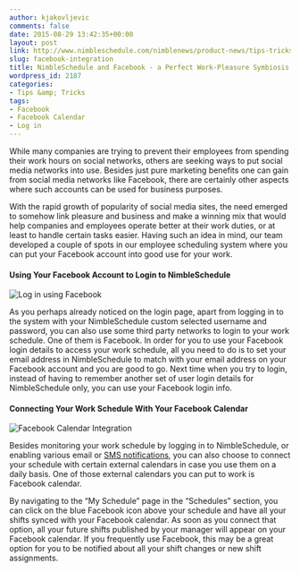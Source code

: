 ```yaml
---
author: kjakovljevic
comments: false
date: 2015-08-29 13:42:35+00:00
layout: post
link: http://www.nimbleschedule.com/nimblenews/product-news/tips-tricks/facebook-integration/
slug: facebook-integration
title: NimbleSchedule and Facebook - a Perfect Work-Pleasure Symbiosis
wordpress_id: 2187
categories:
- Tips &amp; Tricks
tags:
- Facebook
- Facebook Calendar
- Log in
---
```


While many companies are trying to prevent their employees from spending their work hours on social networks, others are seeking ways to put social media networks into use. Besides just pure marketing benefits one can gain from social media networks like Facebook, there are certainly other aspects where such accounts can be used for business purposes.

With the rapid growth of popularity of social media sites, the need emerged to somehow link pleasure and business and make a winning mix that would help companies and employees operate better at their work duties, or at least to handle certain tasks easier. Having such an idea in mind, our team developed a couple of spots in our employee scheduling system where you can put your Facebook account into good use for your work.



#### Using Your Facebook Account to Login to NimbleSchedule

  


![Log in using Facebook](http://www.nimbleschedule.com/wp-content/uploads/2015/08/Log-in-using-Facebook.jpg)  
  
  


As you perhaps already noticed on the login page, apart from logging in to the system with your NimbleSchedule custom selected username and password, you can also use some third party networks to login to your work schedule. One of them is Facebook. In order for you to use your Facebook login details to access your work schedule, all you need to do is to set your email address in NimbleSchedule to match with your email address on your Facebook account and you are good to go. Next time when you try to login, instead of having to remember another set of user login details for NimbleSchedule only, you can use your Facebook login info.



#### Connecting Your Work Schedule With Your Facebook Calendar

  


![Facebook Calendar Integration](http://www.nimbleschedule.com/wp-content/uploads/2015/08/Facebook-Work-Calendar.jpg)  
  
  


Besides monitoring your work schedule by logging in to NimbleSchedule, or enabling various email or [SMS notifications](http://www.nimbleschedule.com/nimblenews/product-news/unlimited-sms-messages-add-on/), you can also choose to connect your schedule with certain external calendars in case you use them on a daily basis. One of those external calendars you can put to work is Facebook calendar. 

By navigating to the “My Schedule” page in the “Schedules” section, you can click on the blue Facebook icon above your schedule and have all your shifts synced with your Facebook calendar. As soon as you connect that option, all your future shifts published by your manager will appear on your Facebook calendar. If you frequently use Facebook, this may be a great option for you to be notified about all your shift changes or new shift assignments.

